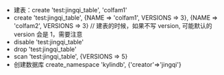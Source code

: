 * 建表：create 'test:jingqi_table', 'colfam1'
* create 'test:jingqi_table', {NAME => 'colfam1', VERSIONS => 3}, {NAME => 'colfam2', VERSIONS => 3} // 建表的时候，如果不写 version, 可能默认的 version 会是 1，需要注意
* disable 'test:jingqi_table'
* drop 'test:jingqi_table'
* scan 'test:jingqi_table', {VERSIONS => 5}
* 创建数据库
create_namespace 'kylindb', {'creator'=>'jingqi'}
  